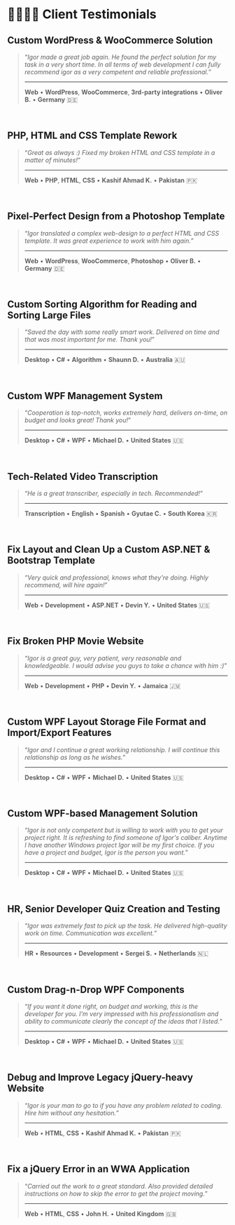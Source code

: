 # 🫱🏼‍🫲🏾 Client Testimonials

## Custom WordPress & WooCommerce Solution

> “_Igor made a great job again. He found the perfect solution for my task in a very short time. In all terms of web development I can fully recommend igor as a very competent and reliable professional._”
>
> ---
>
> **Web** • **WordPress**, **WooCommerce**, **3rd-party integrations** • **Oliver B.** • **Germany** 🇩🇪

<br>

## PHP, HTML and CSS Template Rework

> “_Great as always :) Fixed my broken HTML and CSS template in a matter of minutes!_”
>
> ---
>
> **Web** • **PHP**, **HTML**, **CSS** • **Kashif Ahmad K.** • **Pakistan** 🇵🇰

<br>

## Pixel-Perfect Design from a Photoshop Template

> “_Igor translated a complex web-design to a perfect HTML and CSS template. It was great experience to work with him again._”
>
> ---
>
> **Web** • **WordPress**, **WooCommerce**, **Photoshop** • **Oliver B.** • **Germany** 🇩🇪

<br>

## Custom Sorting Algorithm for Reading and Sorting Large Files

> “_Saved the day with some really smart work. Delivered on time and that was most important for me. Thank you!_”
>
> ---
>
> **Desktop** • **C#** • **Algorithm** • **Shaunn D.** • **Australia** 🇦🇺

<br>

## Custom WPF Management System

> “_Cooperation is top-notch, works extremely hard, delivers on-time, on budget and looks great! Thank you!_”
>
> ---
>
> **Desktop** • **C#** • **WPF** • **Michael D.** • **United States** 🇺🇸

<br>

## Tech-Related Video Transcription

> “_He is a great transcriber, especially in tech. Recommended!_”
>
> ---
>
> **Transcription** • **English** • **Spanish** • **Gyutae C.** • **South Korea** 🇰🇷

<br>

## Fix Layout and Clean Up a Custom ASP.NET & Bootstrap Template

> “_Very quick and professional, knows what they're doing. Highly recommend, will hire again!_”
>
> ---
>
> **Web** • **Development** • **ASP.NET** • **Devin Y.** • **United States** 🇺🇸

<br>

## Fix Broken PHP Movie Website

> “_Igor is a great guy, very patient, very reasonable and knowledgeable. I would advise you guys to take a chance with him :)_”
>
> ---
>
> **Web** • **Development** • **PHP** • **Devin Y.** • **Jamaica** 🇯🇲

<br>

## Custom WPF Layout Storage File Format and Import/Export Features

> “_Igor and I continue a great working relationship. I will continue this relationship as long as he wishes._”
>
> ---
>
> **Desktop** • **C#** • **WPF** • **Michael D.** • **United States** 🇺🇸

<br>

## Custom WPF-based Management Solution

> “_Igor is not only competent but is willing to work with you to get your project right. It is refreshing to find someone of Igor's caliber. Anytime I have another Windows project Igor will be my first choice. If you have a project and budget, Igor is the person you want._”
>
> ---
>
> **Desktop** • **C#** • **WPF** • **Michael D.** • **United States** 🇺🇸

<br>

## HR, Senior Developer Quiz Creation and Testing

> “_Igor was extremely fast to pick up the task. He delivered high-quality work on time. Communication was excellent._”
>
> ---
>
> **HR** • **Resources** • **Development** • **Sergei S.** • **Netherlands** 🇳🇱

<br>

## Custom Drag-n-Drop WPF Components

> “_If you want it done right, on budget and working, this is the developer for you. I'm very impressed with his professionalism and ability to communicate clearly the concept of the ideas that I listed._”
>
> ---
>
> **Desktop** • **C#** • **WPF** • **Michael D.** • **United States** 🇺🇸

<br>

## Debug and Improve Legacy jQuery-heavy Website

> “_Igor is your man to go to if you have any problem related to coding. Hire him without any hesitation._”
>
> ---
>
> **Web** • **HTML**, **CSS** • **Kashif Ahmad K.** • **Pakistan** 🇵🇰

<br>

## Fix a jQuery Error in an WWA Application

> “_Carried out the work to a great standard. Also provided detailed instructions on how to skip the error to get the project moving._”
>
> ---
>
> **Web** • **HTML**, **CSS** • **John H.** • **United Kingdom** 🇬🇧
